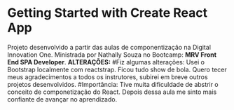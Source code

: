 # Getting Started with Create React App

Projeto desenvolvido a partir das aulas de componentização na Digital Innovation One.
Ministrada por Nathally Souza no Bootcamp: **MRV Front End SPA Developer**.
**ALTERAÇÕES:**
#Fiz algumas alterações:
Usei o Bootstrap localmente com reactstrap.
Ficou tudo show de bola.
Quero tecer meus agradecimentos a todos os instrutores, subirei em breve outros projetos desenvolvidos.
#Importância:
Tive muita dificuldade de abstrir o conceito de componetização do React. Depois dessa aula me sinto mais confiante de avançar no aprendizado.